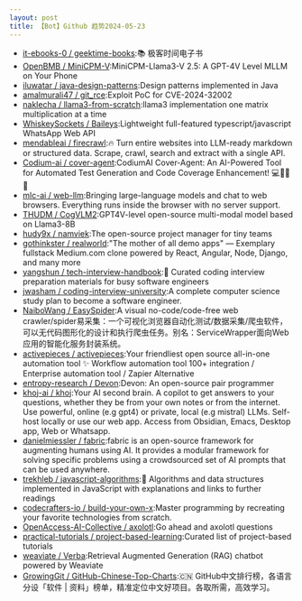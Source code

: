 ```yaml
---
layout: post
title: 【Bot】Github 趋势2024-05-23
---
```


* [it-ebooks-0 / geektime-books](https://github.com/it-ebooks-0/geektime-books):📚 极客时间电子书
* [OpenBMB / MiniCPM-V](https://github.com/OpenBMB/MiniCPM-V):MiniCPM-Llama3-V 2.5: A GPT-4V Level MLLM on Your Phone
* [iluwatar / java-design-patterns](https://github.com/iluwatar/java-design-patterns):Design patterns implemented in Java
* [amalmurali47 / git_rce](https://github.com/amalmurali47/git_rce):Exploit PoC for CVE-2024-32002
* [naklecha / llama3-from-scratch](https://github.com/naklecha/llama3-from-scratch):llama3 implementation one matrix multiplication at a time
* [WhiskeySockets / Baileys](https://github.com/WhiskeySockets/Baileys):Lightweight full-featured typescript/javascript WhatsApp Web API
* [mendableai / firecrawl](https://github.com/mendableai/firecrawl):🔥 Turn entire websites into LLM-ready markdown or structured data. Scrape, crawl, search and extract with a single API.
* [Codium-ai / cover-agent](https://github.com/Codium-ai/cover-agent):CodiumAI Cover-Agent: An AI-Powered Tool for Automated Test Generation and Code Coverage Enhancement! 💻🤖🧪🐞
* [mlc-ai / web-llm](https://github.com/mlc-ai/web-llm):Bringing large-language models and chat to web browsers. Everything runs inside the browser with no server support.
* [THUDM / CogVLM2](https://github.com/THUDM/CogVLM2):GPT4V-level open-source multi-modal model based on Llama3-8B
* [hudy9x / namviek](https://github.com/hudy9x/namviek):The open-source project manager for tiny teams
* [gothinkster / realworld](https://github.com/gothinkster/realworld):"The mother of all demo apps" — Exemplary fullstack Medium.com clone powered by React, Angular, Node, Django, and many more
* [yangshun / tech-interview-handbook](https://github.com/yangshun/tech-interview-handbook):💯 Curated coding interview preparation materials for busy software engineers
* [jwasham / coding-interview-university](https://github.com/jwasham/coding-interview-university):A complete computer science study plan to become a software engineer.
* [NaiboWang / EasySpider](https://github.com/NaiboWang/EasySpider):A visual no-code/code-free web crawler/spider易采集：一个可视化浏览器自动化测试/数据采集/爬虫软件，可以无代码图形化的设计和执行爬虫任务。别名：ServiceWrapper面向Web应用的智能化服务封装系统。
* [activepieces / activepieces](https://github.com/activepieces/activepieces):Your friendliest open source all-in-one automation tool ✨ Workflow automation tool 100+ integration / Enterprise automation tool / Zapier Alternative
* [entropy-research / Devon](https://github.com/entropy-research/Devon):Devon: An open-source pair programmer
* [khoj-ai / khoj](https://github.com/khoj-ai/khoj):Your AI second brain. A copilot to get answers to your questions, whether they be from your own notes or from the internet. Use powerful, online (e.g gpt4) or private, local (e.g mistral) LLMs. Self-host locally or use our web app. Access from Obsidian, Emacs, Desktop app, Web or Whatsapp.
* [danielmiessler / fabric](https://github.com/danielmiessler/fabric):fabric is an open-source framework for augmenting humans using AI. It provides a modular framework for solving specific problems using a crowdsourced set of AI prompts that can be used anywhere.
* [trekhleb / javascript-algorithms](https://github.com/trekhleb/javascript-algorithms):📝 Algorithms and data structures implemented in JavaScript with explanations and links to further readings
* [codecrafters-io / build-your-own-x](https://github.com/codecrafters-io/build-your-own-x):Master programming by recreating your favorite technologies from scratch.
* [OpenAccess-AI-Collective / axolotl](https://github.com/OpenAccess-AI-Collective/axolotl):Go ahead and axolotl questions
* [practical-tutorials / project-based-learning](https://github.com/practical-tutorials/project-based-learning):Curated list of project-based tutorials
* [weaviate / Verba](https://github.com/weaviate/Verba):Retrieval Augmented Generation (RAG) chatbot powered by Weaviate
* [GrowingGit / GitHub-Chinese-Top-Charts](https://github.com/GrowingGit/GitHub-Chinese-Top-Charts):🇨🇳 GitHub中文排行榜，各语言分设「软件 | 资料」榜单，精准定位中文好项目。各取所需，高效学习。
